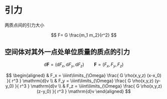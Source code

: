 # 引力

两质点间的引力大小

$$
F= G \frac{m_1 m_2}{r^2}
$$

## 空间体对其外一点处单位质量的质点的引力

$$
\mathrm{d}\pmb{F} = ( \mathrm{d}F_x, \mathrm{d}F_y, \mathrm{d}F_z ) \qquad
\pmb{F} = (F_x, F_y, F_z)
$$

$$
\begin{aligned}
	& F_x = \iiint\limits_{\Omega} \frac{ G \rho(x,y,z) (x-x_0) }{ r^3 } \mathrm{d}v \\
	& F_y = \iiint\limits_{\Omega} \frac{ G \rho(x,y,z) (y-y_0) }{ r^3 } \mathrm{d}v \\
	& F_z = \iiint\limits_{\Omega} \frac{ G \rho(x,y,z) (z-y_0) }{ r^3 } \mathrm{d}v
\end{aligned}
$$

